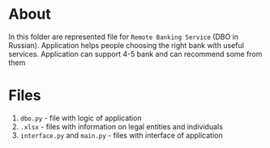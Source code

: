 # About

In this folder are represented file for `Remote Banking Service` (DBO in Russian). Application helps people choosing the right bank with useful services. Application can support 4-5 bank and can recommend some from them


# Files

1. `dbo.py` - file with logic of application
2. `.xlsx` - files with information on legal entities and individuals 
3. `interface.py` and `main.py` - files with interface of application